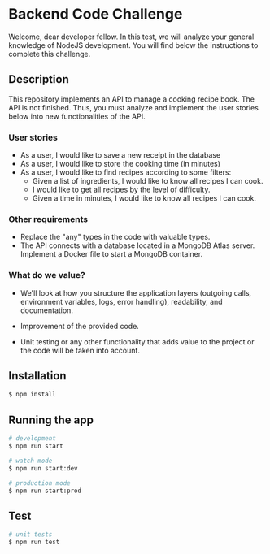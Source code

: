 # Backend Code Challenge

Welcome, dear developer fellow. In this test, we will analyze your general knowledge of NodeJS development. You will find below the instructions to complete this challenge.

## Description

This repository implements an API to manage a cooking recipe book. The API is not finished. Thus, you must analyze and implement the user stories below into new functionalities of the API.

### User stories

- As a user, I would like to save a new receipt in the database
- As a user, I would like to store the cooking time (in minutes)
- As a user, I would like to find recipes according to some filters:
    - Given a list of ingredients, I would like to know all recipes I can cook.
    - I would like to get all recipes by the level of difficulty.
    - Given a time in minutes, I would like to know all recipes I can cook.


### Other requirements

- Replace the "any" types in the code with valuable types.
- The API connects with a database located in a MongoDB Atlas server. Implement a Docker file to start a MongoDB container. 

### What do we value?

- We'll look at how you structure the application layers (outgoing calls, environment variables, logs, error handling), readability, and documentation.

- Improvement of the provided code.

- Unit testing or any other functionality that adds value to the project or the code will be taken into account.

## Installation

```bash
$ npm install
```

## Running the app

```bash
# development
$ npm run start

# watch mode
$ npm run start:dev

# production mode
$ npm run start:prod
```

## Test

```bash
# unit tests
$ npm run test

```

